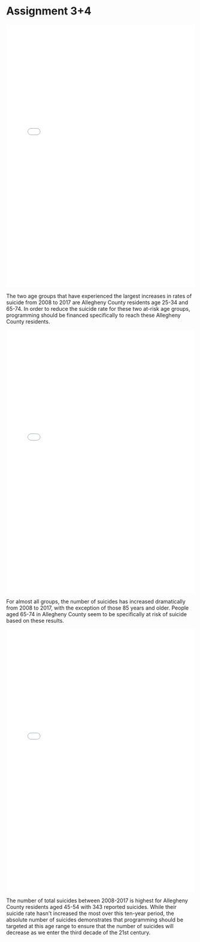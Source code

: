 # Assignment 3+4

<iframe title="Number of suicides by year and age group, 2008-2017" aria-label="Interactive line chart" id="datawrapper-chart-aR0sO" src="//datawrapper.dwcdn.net/aR0sO/1/" scrolling="no" frameborder="0" style="width: 0; min-width: 100% !important; border: none;" height="700"></iframe><script type="text/javascript">!function(){"use strict";window.addEventListener("message",function(a){if(void 0!==a.data["datawrapper-height"])for(var e in a.data["datawrapper-height"]){var t=document.getElementById("datawrapper-chart-"+e)||document.querySelector("iframe[src*='"+e+"']");t&&(t.style.height=a.data["datawrapper-height"][e]+"px")}})}();</script>

The two age groups that have experienced the largest increases in rates of suicide from 2008 to 2017 are Allegheny County residents age 25-34 and 65-74. In order to reduce the suicide rate for these two at-risk age groups, programming should be financed specifically to reach these Allegheny County residents.

<iframe title="Number of suicides by year and age group, 2008-2017" aria-label="Interactive line chart" id="datawrapper-chart-aR0sO" src="//datawrapper.dwcdn.net/aR0sO/1/" scrolling="no" frameborder="0" style="width: 0; min-width: 100% !important; border: none;" height="700"></iframe><script type="text/javascript">!function(){"use strict";window.addEventListener("message",function(a){if(void 0!==a.data["datawrapper-height"])for(var e in a.data["datawrapper-height"]){var t=document.getElementById("datawrapper-chart-"+e)||document.querySelector("iframe[src*='"+e+"']");t&&(t.style.height=a.data["datawrapper-height"][e]+"px")}})}();</script>

For almost all groups, the number of suicides has increased dramatically from 2008 to 2017, with the exception of those 85 years and older. People aged 65-74 in Allegheny County seem to be specifically at risk of suicide based on these results. 

<iframe title="Number of suicides by year and age group, 2008-2017" aria-label="Interactive line chart" id="datawrapper-chart-aR0sO" src="//datawrapper.dwcdn.net/aR0sO/1/" scrolling="no" frameborder="0" style="width: 0; min-width: 100% !important; border: none;" height="700"></iframe><script type="text/javascript">!function(){"use strict";window.addEventListener("message",function(a){if(void 0!==a.data["datawrapper-height"])for(var e in a.data["datawrapper-height"]){var t=document.getElementById("datawrapper-chart-"+e)||document.querySelector("iframe[src*='"+e+"']");t&&(t.style.height=a.data["datawrapper-height"][e]+"px")}})}();</script>

The number of total suicides between 2008-2017 is highest for Allegheny County residents aged 45-54 with 343 reported suicides. While their suicide rate hasn't increased the most over this ten-year period, the absolute number of suicides demonstrates that programming should be targeted at this age range to ensure that the number of suicides will decrease as we enter the third decade of the 21st century.
